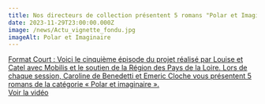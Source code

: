 ```yaml
---
title: Nos directeurs de collection présentent 5 romans "Polar et Imaginaire"
date: 2023-11-29T23:00:00.000Z
image: /news/Actu_vignette_fondu.jpg
imageAlt: Polar et Imaginaire
---
```


[Format Court :
Voici le cinquième épisode du projet réalisé par Louise et Catel avec Mobilis et le soutien de la Région des Pays de la Loire. Lors de chaque session, Caroline de Benedetti et Emeric Cloche vous présentent 5 romans de la catégorie « Polar et imaginaire ».\
Voir la vidéo](https://www.youtube.com/watch?v=an8pmIw-QIU\&t=584s)
